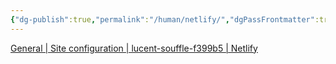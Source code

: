 ```yaml
---
{"dg-publish":true,"permalink":"/human/netlify/","dgPassFrontmatter":true}
---
```


[General | Site configuration | lucent-souffle-f399b5 | Netlify](https://app.netlify.com/sites/lucent-souffle-f399b5/configuration/general)